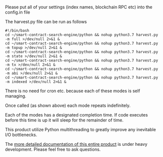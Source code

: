 Please put all of your settings (index names, blockchain RPC etc) into the config.in file

The harvest.py file can be run as follows

```
#!/bin/bash
cd ~/smart-contract-search-engine/python && nohup python3.7 harvest.py -m full >/dev/null 2>&1 &
cd ~/smart-contract-search-engine/python && nohup python3.7 harvest.py -m topup >/dev/null 2>&1 &
cd ~/smart-contract-search-engine/python && nohup python3.7 harvest.py -m state >/dev/null 2>&1 &
cd ~/smart-contract-search-engine/python && nohup python3.7 harvest.py -m tx >/dev/null 2>&1 &
cd ~/smart-contract-search-engine/python && nohup python3.7 harvest.py -m abi >/dev/null 2>&1 &
cd ~/smart-contract-search-engine/python && nohup python3.7 harvest.py -m indexed >/dev/null 2>&1 &
```

There is no need for cron etc. because each of these modes is self managing.

Once called (as shown above) each mode repeats indefinitely.

Each of the modes has a designated completion time. If code executes before this time is up it will sleep for the remainder of time.

This product utilize Python multithreading to greatly improve any inevitable I/O bottlenecks.

The [more detailed documentation of this entire product](https://github.com/second-state/smart-contract-search-engine/tree/master/documentation) is under heavy development. Please feel free to ask questions.
